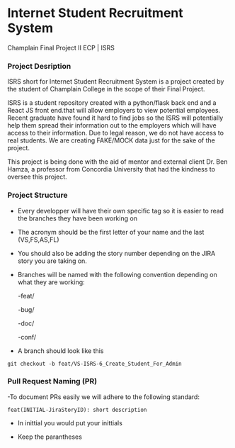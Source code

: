 # Internet Student Recruitment System
Champlain Final Project II ECP | ISRS	

### Project Desription 

ISRS short for Internet Student Recruitment System is a project created by the student of Champlain College in the scope of their Final Project. 

ISRS is a student repository created with a python/flask back end and a React JS front end.that will allow employers to view potential employees. Recent graduate have found it hard to find jobs so the ISRS will potentially help them spread their information out to the employers which will have access to their information. Due to legal reason, we do not have access to real students. We are creating FAKE/MOCK data just for the sake of the project. 

This project is being done with the aid of mentor and external client Dr. Ben Hamza, a professor from Concordia University that had the kindness to oversee this project. 

### Project Structure

- Every developper will have their own specific tag so it is easier to read the branches they have been working on 
- The acronym should be the first letter of your name and the last (VS,FS,AS,FL)

- You should also be adding the story number depending on the JIRA story you are taking on. 

- Branches will be named with the following convention depending on what they are working:

	-feat/
	
	-bug/
	
	-doc/
	
	-conf/

- A branch should look like this
```
git checkout -b feat/VS-ISRS-6_Create_Student_For_Admin
```

### Pull Request Naming (PR)

-To document PRs easily we will adhere to the following standard: 

```
feat(INITIAL-JiraStoryID): short description
```
- In inittial you would put your inittials 

- Keep the parantheses


